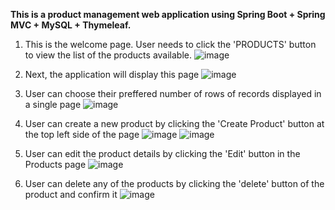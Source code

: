 **This is a product management web application using Spring Boot + Spring MVC + MySQL + Thymeleaf.**

1. This is the welcome page. User needs to click the 'PRODUCTS' button to view the list of the products available.
![image](https://github.com/adilaramli/Java-Spring-Boot/assets/73582306/eb0ae004-a760-4f8f-97b0-0cce460c17d4)

2. Next, the application will display this page
![image](https://github.com/adilaramli/Java-Spring-Boot/assets/73582306/6f1b7bc6-da7b-48da-97da-78b6314b1abe)

3. User can choose their preffered number of rows of records displayed in a single page
![image](https://github.com/adilaramli/Java-Spring-Boot/assets/73582306/584b8a00-21e3-4284-9815-9b7136ec2fd8)

4. User can create a new product by clicking the 'Create Product' button at the top left side of the page
![image](https://github.com/adilaramli/Java-Spring-Boot/assets/73582306/76fc86d3-3868-483e-9141-c980ffe7bd0f)
![image](https://github.com/adilaramli/Java-Spring-Boot/assets/73582306/c449461b-8035-4aad-a314-4f319bc66345)

5. User can edit the product details by clicking the 'Edit' button in the Products page
![image](https://github.com/adilaramli/Java-Spring-Boot/assets/73582306/10d641a1-508c-485f-a517-5f4c513b672d)

6. User can delete any of the products by clicking the 'delete' button of the product and confirm it
![image](https://github.com/adilaramli/Java-Spring-Boot/assets/73582306/b2bdfc3a-cb3a-4b25-b745-2be318bbd959)





